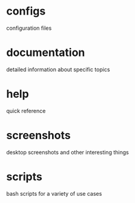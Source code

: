 # configs
configuration files
    
# documentation
detailed information about specific topics
    
# help
quick reference
    
# screenshots
desktop screenshots and other interesting things
    
# scripts
bash scripts for a variety of use cases
